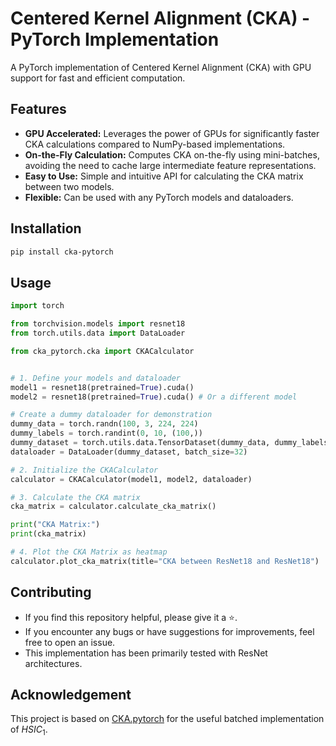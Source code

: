 # Centered Kernel Alignment (CKA) - PyTorch Implementation

A PyTorch implementation of Centered Kernel Alignment (CKA) with GPU support for fast and efficient computation.

## Features

- **GPU Accelerated:** Leverages the power of GPUs for significantly faster CKA calculations compared to NumPy-based implementations.
- **On-the-Fly Calculation:** Computes CKA on-the-fly using mini-batches, avoiding the need to cache large intermediate feature representations.
- **Easy to Use:** Simple and intuitive API for calculating the CKA matrix between two models.
- **Flexible:** Can be used with any PyTorch models and dataloaders.

## Installation
```bash
pip install cka-pytorch
```

## Usage

```python
import torch

from torchvision.models import resnet18
from torch.utils.data import DataLoader

from cka_pytorch.cka import CKACalculator


# 1. Define your models and dataloader
model1 = resnet18(pretrained=True).cuda()
model2 = resnet18(pretrained=True).cuda() # Or a different model

# Create a dummy dataloader for demonstration
dummy_data = torch.randn(100, 3, 224, 224)
dummy_labels = torch.randint(0, 10, (100,))
dummy_dataset = torch.utils.data.TensorDataset(dummy_data, dummy_labels)
dataloader = DataLoader(dummy_dataset, batch_size=32)

# 2. Initialize the CKACalculator
calculator = CKACalculator(model1, model2, dataloader)

# 3. Calculate the CKA matrix
cka_matrix = calculator.calculate_cka_matrix()

print("CKA Matrix:")
print(cka_matrix)

# 4. Plot the CKA Matrix as heatmap
calculator.plot_cka_matrix(title="CKA between ResNet18 and ResNet18")
```

## Contributing

- If you find this repository helpful, please give it a :star:.
- If you encounter any bugs or have suggestions for improvements, feel free to open an issue.
- This implementation has been primarily tested with ResNet architectures.

## Acknowledgement
This project is based on [CKA.pytorch](https://github.com/numpee/CKA.pytorch) for the useful batched implementation of $HSIC_1$.